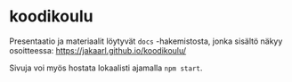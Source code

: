 # koodikoulu

Presentaatio ja materiaalit löytyvät `docs` -hakemistosta, jonka sisältö näkyy osoitteessa:
https://jakaarl.github.io/koodikoulu/

Sivuja voi myös hostata lokaalisti ajamalla `npm start`.
